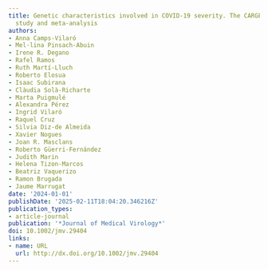 ```yaml
---
title: Genetic characteristics involved in COVID‐19 severity. The CARGENCORS case‐control
  study and meta‐analysis
authors:
- Anna Camps‐Vilaró
- Mel·lina Pinsach‐Abuin
- Irene R. Degano
- Rafel Ramos
- Ruth Martí‐Lluch
- Roberto Elosua
- Isaac Subirana
- Clàudia Solà‐Richarte
- Marta Puigmulé
- Alexandra Pérez
- Ingrid Vilaró
- Raquel Cruz
- Silvia Diz‐de Almeida
- Xavier Nogues
- Joan R. Masclans
- Roberto Güerri‐Fernández
- Judith Marin
- Helena Tizon‐Marcos
- Beatriz Vaquerizo
- Ramon Brugada
- Jaume Marrugat
date: '2024-01-01'
publishDate: '2025-02-11T18:04:20.346216Z'
publication_types:
- article-journal
publication: '*Journal of Medical Virology*'
doi: 10.1002/jmv.29404
links:
- name: URL
  url: http://dx.doi.org/10.1002/jmv.29404
---
```

